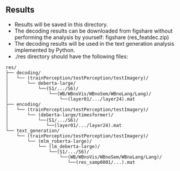 ## Results
- Results will be saved in this directory.
- The decoding results can be downloaded from figshare without performing the analysis by yourself: figshare (res_featdec.zip)
- The decoding results will be used in the text generation analysis implemented by Python.
- ./res directory should have the following files:
```plaintext
res/
├── decoding/
│   └── (trainPerception/testPerception/testImagery)/
│       └── deberta-large/
│           └──(S1/.../S6)/
│               └──(WB/WBnoVis/WBnoSem/WBnoLang/Lang)/ 
│                   └──(layer01/.../layer24).mat
├── encoding/
│   └── (trainPerception/testPerception/testImagery)/
│       └── (deberta-large/timesformer)/
│           └──(S1/.../S6)/
│              └──(layer01/.../layer24).mat
└── text_generation/
    └── (trainPerception/testPerception/testImagery)/
        └── (mlm_roberta-large)/
            └── (lm_deberta-large)/
                └──(S1/.../S6)/
                    └──(WB/WBnoVis/WBnoSem/WBnoLang/Lang)/ 
                       └──(res_samp0001/...).mat
```
